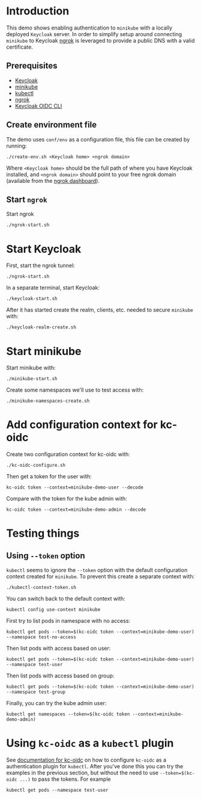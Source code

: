# Introduction

This demo shows enabling authentication to `minikube` with a locally deployed `Keycloak` server. In order to simplify
setup around connecting `minikube` to Keycloak [ngrok](https://ngrok.com/) is leveraged to provide a public DNS with a 
valid certificate.


## Prerequisites

* [Keycloak](https://www.keycloak.org/getting-started/getting-started-zip)
* [minikube](https://minikube.sigs.k8s.io/docs/start/)
* [kubectl](https://kubernetes.io/docs/tasks/tools/#kubectl)
* [ngrok](https://dashboard.ngrok.com/get-started/setup)
* [Keycloak OIDC CLI](https://github.com/stianst/keycloak-oidc-cli)


## Create environment file

The demo uses `conf/env` as a configuration file, this file can be created by running:

```
./create-env.sh <Keycloak home> <ngrok domain>
```

Where `<Keycloak home>` should be the full path of where you have Keycloak installed, and `<ngrok domain>` should point 
to your free ngrok domain (available from the [ngrok dashboard](https://dashboard.ngrok.com/cloud-edge/domains)).


## Start `ngrok`

Start ngrok 
```
./ngrok-start.sh
```

# Start Keycloak

First, start the ngrok tunnel:
```
./ngrok-start.sh
```

In a separate terminal, start Keycloak:
```
./keycloak-start.sh
```

After it has started create the realm, clients, etc. needed to secure `minikube` with:
```
./keycloak-realm-create.sh
```

# Start minikube

Start minikube with:
```
./minikube-start.sh
```

Create some namespaces we'll use to test access with:
```
./minikube-namespaces-create.sh
```

# Add configuration context for kc-oidc

Create two configuration context for kc-oidc with:
```
./kc-oidc-configure.sh
```

Then get a token for the user with:
```
kc-oidc token --context=minikube-demo-user --decode
```

Compare with the token for the kube admin with:
```
kc-oidc token --context=minikube-demo-admin --decode
```

# Testing things

## Using `--token` option

`kubectl` seems to ignore the `--token` option with the default configuration context created for `minikube`. To 
prevent this create a separate context with:

```
./kubectl-context-token.sh
```

You can switch back to the default context with:
```
kubectl config use-context minikube
```

First try to list pods in namespace with no access:
```
kubectl get pods --token=$(kc-oidc token --context=minikube-demo-user) --namespace test-no-access
```

Then list pods with access based on user:
```
kubectl get pods --token=$(kc-oidc token --context=minikube-demo-user) --namespace test-user
```

Then list pods with access based on group:
```
kubectl get pods --token=$(kc-oidc token --context=minikube-demo-user) --namespace test-group
```

Finally, you can try the kube admin user:
```
kubectl get namespaces --token=$(kc-oidc token --context=minikube-demo-admin)
```

# Using `kc-oidc` as a `kubectl` plugin

See [documentation for kc-oidc](https://github.com/stianst/keycloak-oidc-cli#kubernetes-command-line-tool-kubectl) on
how to configure `kc-oidc` as a authentication plugin for `kubectl`. After you've done this you can try the examples in
the previous section, but without the need to use `--token=$(kc-oidc ...)` to pass the tokens. For example 

```
kubectl get pods --namespace test-user
```